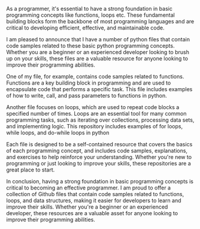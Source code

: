 As a programmer, it's essential to have a strong foundation in basic programming concepts like functions, loops etc. These fundamental building blocks form the backbone of most programming languages and are critical to developing efficient, effective, and maintainable code.

I am pleased to announce that I have a number of python files that contain code samples related to these basic python programming concepts. Whether you are a beginner or an experienced developer looking to brush up on your skills, these files are a valuable resource for anyone looking to improve their programming abilities.

One of my file, for example, contains code samples related to functions. Functions are a key building block in programming and are used to encapsulate code that performs a specific task. This file includes examples of how to write, call, and pass parameters to functions in python.

Another file focuses on loops, which are used to repeat code blocks a specified number of times. Loops are an essential tool for many common programming tasks, such as iterating over collections, processing data sets, and implementing logic. This repository includes examples of for loops, while loops, and do-while loops in python

Each file is designed to be a self-contained resource that covers the basics of each programming concept, and includes code samples, explanations, and exercises to help reinforce your understanding. Whether you're new to programming or just looking to improve your skills, these repositories are a great place to start.

In conclusion, having a strong foundation in basic programming concepts is critical to becoming an effective programmer. I am proud to offer a collection of Github files that contain code samples related to functions, loops, and data structures, making it easier for developers to learn and improve their skills. Whether you're a beginner or an experienced developer, these resources are a valuable asset for anyone looking to improve their programming abilities.
